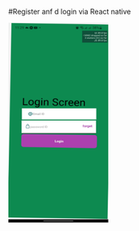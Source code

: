#Register anf d login via React native 

<img src="https://github.com/AlihTamrawe/Regiter/blob/master/assets/ui.jpg" width="200" height="400">
